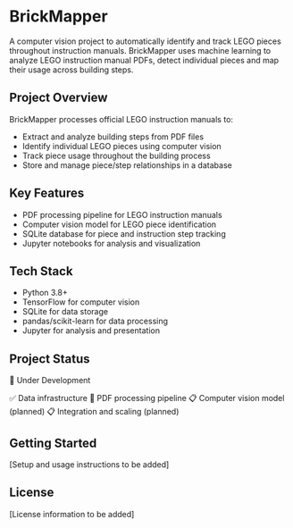 # BrickMapper

A computer vision project to automatically identify and track LEGO pieces throughout instruction manuals. BrickMapper uses machine learning to analyze LEGO instruction manual PDFs, detect individual pieces and map their usage across building steps.

## Project Overview
BrickMapper processes official LEGO instruction manuals to:

* Extract and analyze building steps from PDF files
* Identify individual LEGO pieces using computer vision
* Track piece usage throughout the building process
* Store and manage piece/step relationships in a database

## Key Features

* PDF processing pipeline for LEGO instruction manuals
* Computer vision model for LEGO piece identification
* SQLite database for piece and instruction step tracking
* Jupyter notebooks for analysis and visualization

## Tech Stack

* Python 3.8+
* TensorFlow for computer vision
* SQLite for data storage
* pandas/scikit-learn for data processing
* Jupyter for analysis and presentation

## Project Status
🚧 Under Development

✅ Data infrastructure
🔄 PDF processing pipeline
📋 Computer vision model (planned)
📋 Integration and scaling (planned)

## Getting Started
[Setup and usage instructions to be added]

## License
[License information to be added]
